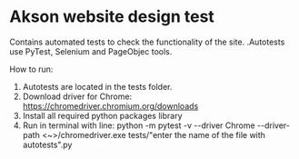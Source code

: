 # Akson website design test 
Contains automated tests to check the functionality of the site.
.Autotests use PyTest, Selenium and PageObjec tools.

How to run:
1) Autotests are located in the tests folder.
2) Download driver for Chrome:
https://chromedriver.chromium.org/downloads
3) Install all required python packages library
4) Run in terminal with line:
python -m pytest -v --driver Chrome --driver-path <~>/chromedriver.exe tests/"enter the name of the file with autotests".py
